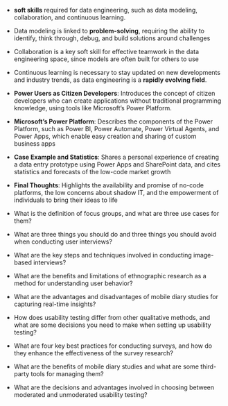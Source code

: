 - **soft skills** required for data engineering, such as data modeling, collaboration, and continuous learning.
- Data modeling is linked to **problem-solving**, requiring the ability to identify, think through, debug, and build solutions around challenges
- Collaboration is a key soft skill for effective teamwork in the data engineering space, since models are often built for others to use
- Continuous learning is necessary to stay updated on new developments and industry trends, as data engineering is a **rapidly evolving field**.
- **Power Users as Citizen Developers**: Introduces the concept of citizen developers who can create applications without traditional programming knowledge, using tools like Microsoft’s Power Platform.
- **Microsoft’s Power Platform**: Describes the components of the Power Platform, such as Power BI, Power Automate, Power Virtual Agents, and Power Apps, which enable easy creation and sharing of custom business apps
- **Case Example and Statistics**: Shares a personal experience of creating a data entry prototype using Power Apps and SharePoint data, and cites statistics and forecasts of the low-code market growth
- **Final Thoughts**: Highlights the availability and promise of no-code platforms, the low concerns about shadow IT, and the empowerment of individuals to bring their ideas to life

- What is the definition of focus groups, and what are three use cases for them?
- What are three things you should do and three things you should avoid when conducting user interviews?
- What are the key steps and techniques involved in conducting image-based interviews?
- What are the benefits and limitations of ethnographic research as a method for understanding user behavior?
- What are the advantages and disadvantages of mobile diary studies for capturing real-time insights?
- How does usability testing differ from other qualitative methods, and what are some decisions you need to make when setting up usability testing?
- What are four key best practices for conducting surveys, and how do they enhance the effectiveness of the survey research?
- What are the benefits of mobile diary studies and what are some third-party tools for managing them?
- What are the decisions and advantages involved in choosing between moderated and unmoderated usability testing?